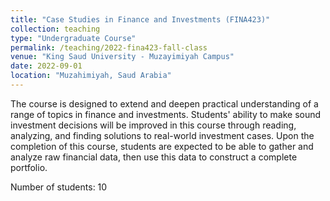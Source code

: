 ```yaml
---
title: "Case Studies in Finance and Investments (FINA423)"
collection: teaching
type: "Undergraduate Course"
permalink: /teaching/2022-fina423-fall-class
venue: "King Saud University - Muzayimiyah Campus"
date: 2022-09-01
location: "Muzahimiyah, Saud Arabia"
---
```


The course is designed to extend and deepen practical understanding of a range of topics in finance and investments. Students' ability to make sound investment decisions will be improved in this course through reading, analyzing, and finding solutions to real-world investment cases.
Upon the completion of this course, students are expected to be able to gather and analyze raw financial data, then use this data to construct a complete portfolio.

Number of students: 10